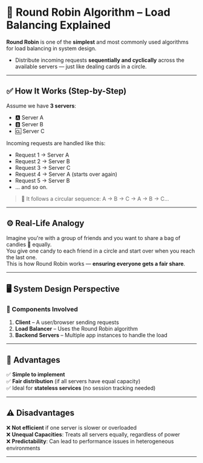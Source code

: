 # 🔁 Round Robin Algorithm – Load Balancing Explained

**Round Robin** is one of the **simplest** and most commonly used algorithms for load balancing in system design.

- Distribute incoming requests **sequentially and cyclically** across the available servers — just like dealing cards in a circle.

---

## ✅ How It Works (Step-by-Step)

Assume we have **3 servers**:

- 🅰️ Server A  
- 🅱️ Server B  
- 🆑 Server C  

Incoming requests are handled like this:

- Request 1 → Server A  
- Request 2 → Server B  
- Request 3 → Server C  
- Request 4 → Server A (starts over again)  
- Request 5 → Server B  
- ... and so on.

> 🔁 It follows a circular sequence: A → B → C → A → B → C...

---

## ⚙️ Real-Life Analogy

Imagine you're with a group of friends and you want to share a bag of candies 🍬 equally.  
You give one candy to each friend in a circle and start over when you reach the last one.  
This is how Round Robin works — **ensuring everyone gets a fair share**.

---

## 🖥️ System Design Perspective

### 🎯 Components Involved

1. **Client** – A user/browser sending requests  
2. **Load Balancer** – Uses the Round Robin algorithm  
3. **Backend Servers** – Multiple app instances to handle the load  

---

## 🧠 Advantages

✅ **Simple to implement**  
✅ **Fair distribution** (if all servers have equal capacity)  
✅ Ideal for **stateless services** (no session tracking needed)

---

## ⚠️ Disadvantages

❌ **Not efficient** if one server is slower or overloaded  
❌ **Unequal Capacities**: Treats all servers equally, regardless of power  
❌ **Predictability**: Can lead to performance issues in heterogeneous environments

---


